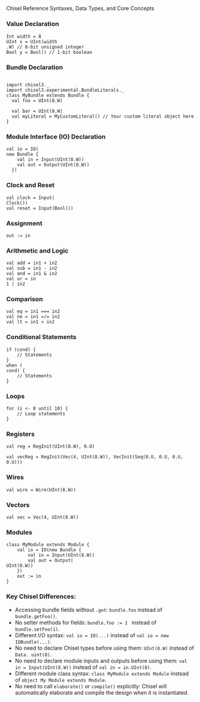 ##
 Chisel Reference Syntaxes, Data Types, and Core Concepts

### Value Declaration

```ch
Int width = 8
UInt x = UInt(width
.W) // 8-bit unsigned integer
Bool y = Bool() // 1-bit boolean
```

### Bundle Declaration
```ch

import chisel3._
import chisel3.experimental.BundleLiterals._
class MyBundle extends Bundle {
  val foo = UInt(8.W)

  val bar = UInt(8.W)
  val myLiteral = MyCustomLiteral() // Your custom literal object here
}
```

### Module Interface (IO) Declaration
```ch
val io = IO(
new Bundle {
    val in = Input(UInt(8.W))
    val out = Output(UInt(8.W))
  })
```

### Clock and Reset
```ch
val clock = Input(
Clock())
val reset = Input(Bool())
```

### Assignment
```ch
out := in
```

### Arithmetic and Logic
```ch
val add = in1 + in2
val sub = in1 - in2
val and = in1 & in2
val or = in
1 | in2
```

### Comparison
```ch
val eq = in1 === in2
val ne = in1 =/= in2
val lt = in1 < in2
```

### Conditional Statements
```ch
if (cond) {
    // Statements
}
when (
cond) {
    // Statements
}
```

### Loops
```ch
for (i <- 0 until 10) {
    // Loop statements
}
```

### Registers
```ch
val reg = RegInit(UInt(8.W), 0.U)

val vecReg = RegInit(Vec(4, UInt(8.W)), VecInit(Seq(0.U, 0.U, 0.U, 0.U)))
```

### Wires
```ch
val wire = Wire(UInt(8.W))
```


### Vectors
```ch
val vec = Vec(4, UInt(8.W))
```

### Modules
```ch
class MyModule extends Module {
    val io = IO(new Bundle {
        val in = Input(UInt(8.W))
        val out = Output(
UInt(8.W))
    })
    out := in
}
```

### Key Chisel Differences:

- Accessing bundle fields without `.get`: `bundle.foo` instead of `bundle.getFoo()`.
- No setter methods for fields: `bundle.foo := 1
` instead of `bundle.setFoo(1)`.
- Different I/O syntax: `val io = IO(...)` instead of `val io = new IOBundle(...)`.
- No need to declare Chisel types before using them: `UInt(8.W)` instead of `Data.
uint(8)`.
- No need to declare module inputs and outputs before using them: `val in = Input(UInt(8.W))` instead of `val in = in.UInt(8)`.
- Different module class syntax: `class MyModule extends Module` instead of `object My
Module extends Module`.
- No need to call `elaborate()` or `compile()` explicitly: Chisel will automatically elaborate and compile the design when it is instantiated.
